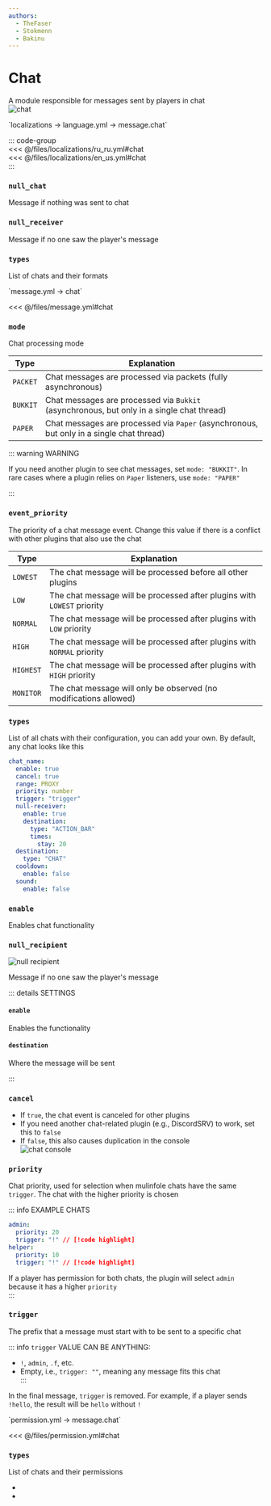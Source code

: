 ```yaml
---
authors:
  - TheFaser
  - Stokmenn
  - Bakinu
---
```


# Chat   

A module responsible for messages sent by players in chat  
![chat](/chat.png)

[//]: # (localization)  
<!--@include: @/parts/words.md#localization-->  
<!--@include: @/parts/words.md#path--> `localizations → language.yml → message.chat`  

<!--@include: @/parts/words.md#default-->  

::: code-group  
<<< @/files/localizations/ru_ru.yml#chat  
<<< @/files/localizations/en_us.yml#chat  
:::  

### `null_chat`  

Message if nothing was sent to chat  

### `null_receiver`  

Message if no one saw the player's message  

### `types`  

List of chats and their formats  

[//]: # (message.yml)  
<!--@include: @/parts/words.md#setting-->  
<!--@include: @/parts/words.md#path--> `message.yml → chat`  

<!--@include: @/parts/words.md#default-->  
<<< @/files/message.yml#chat  

<!--@include: @/parts/enable.md-->

### `mode`

Chat processing mode

| Type      | Explanation                                                                               |
|-----------|------------------------------------------------------------------------------------------|
| `PACKET`  | Chat messages are processed via packets (fully asynchronous)                              |
| `BUKKIT`  | Chat messages are processed via `Bukkit` (asynchronous, but only in a single chat thread) |
| `PAPER`   | Chat messages are processed via `Paper` (asynchronous, but only in a single chat thread)  |

::: warning WARNING

If you need another plugin to see chat messages, set `mode: "BUKKIT"`. In rare cases where a plugin relies on `Paper` listeners, use `mode: "PAPER"`

:::

### `event_priority`

The priority of a chat message event. Change this value if there is a conflict with other plugins that also use the chat

| Type      | Explanation                                                               |  
|-----------|---------------------------------------------------------------------------|  
| `LOWEST`  | The chat message will be processed before all other plugins               |  
| `LOW`     | The chat message will be processed after plugins with `LOWEST` priority   |  
| `NORMAL`  | The chat message will be processed after plugins with `LOW` priority      |  
| `HIGH`    | The chat message will be processed after plugins with `NORMAL` priority   |  
| `HIGHEST` | The chat message will be processed after plugins with `HIGH` priority     |  
| `MONITOR` | The chat message will only be observed (no modifications allowed)         |

### `types`  

List of all chats with their configuration, you can add your own. By default, any chat looks like this  

```yaml
chat_name:
  enable: true
  cancel: true
  range: PROXY
  priority: number
  trigger: "trigger"
  null-receiver:
    enable: true
    destination:
      type: "ACTION_BAR"
      times:
        stay: 20
  destination:
    type: "CHAT"
  cooldown:
    enable: false
  sound:
    enable: false
```

### `enable`  

Enables chat functionality  

### `null_recipient`

![null recipient](/nullrecipient.png)

Message if no one saw the player's message

::: details SETTINGS

#### `enable`

Enables the functionality

#### `destination`

Where the message will be sent

:::  

### `cancel`  

- If `true`, the chat event is canceled for other plugins  
- If you need another chat-related plugin (e.g., DiscordSRV) to work, set this to `false`  
- If `false`, this also causes duplication in the console  
  ![chat console](/chatconsole.png)  

<!--@include: @/parts/range.md-->  

### `priority`  

Chat priority, used for selection when mulinfole chats have the same `trigger`. The chat with the higher priority is chosen  

::: info EXAMPLE CHATS  
```yaml
admin:
  priority: 20
  trigger: "!" // [!code highlight]
helper:
  priority: 10
  trigger: "!" // [!code highlight]
```  

If a player has permission for both chats, the plugin will select `admin` because it has a higher `priority`  
:::  

### `trigger`  

The prefix that a message must start with to be sent to a specific chat  

::: info `trigger` VALUE CAN BE ANYTHING:  
- `!`, `admin`, `.f`, etc.  
- Empty, i.e., `trigger: ""`, meaning any message fits this chat  
  :::  

In the final message, `trigger` is removed. For example, if a player sends `!hello`, the result will be `hello` without `!`  

<!--@include: @/parts/destination.md-->  
<!--@include: @/parts/cooldown.md-->  
<!--@include: @/parts/sound.md-->  

[//]: # (permission.yml)  
<!--@include: @/parts/words.md#permission-->  
<!--@include: @/parts/words.md#path--> `permission.yml → message.chat`  

<!--@include: @/parts/words.md#default-->  
<<< @/files/permission.yml#chat  

<!--@include: @/parts/permission/permissionTier3.md-->  

### `types`  

List of chats and their permissions  

- <!--@include: @/parts/permission/cooldown.md-->  
- <!--@include: @/parts/permission/sound.md-->  
